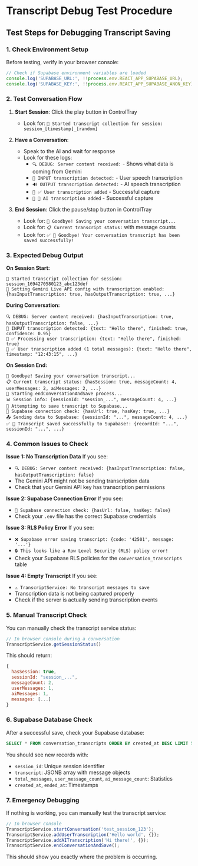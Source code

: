 # Transcript Debug Test Procedure

## Test Steps for Debugging Transcript Saving

### 1. Check Environment Setup

Before testing, verify in your browser console:
```javascript
// Check if Supabase environment variables are loaded
console.log('SUPABASE_URL:', !!process.env.REACT_APP_SUPABASE_URL);
console.log('SUPABASE_KEY:', !!process.env.REACT_APP_SUPABASE_ANON_KEY);
```

### 2. Test Conversation Flow

1. **Start Session**: Click the play button in ControlTray
   - Look for: `📝 Started transcript collection for session: session_[timestamp]_[random]`

2. **Have a Conversation**: 
   - Speak to the AI and wait for response
   - Look for these logs:
     - `🔍 DEBUG: Server content received:` - Shows what data is coming from Gemini
     - `🎤 INPUT transcription detected:` - User speech transcription
     - `🔊 OUTPUT transcription detected:` - AI speech transcription
     - `📝 ✅ User transcription added` - Successful capture
     - `📝 🤖 AI transcription added` - Successful capture

3. **End Session**: Click the pause/stop button in ControlTray
   - Look for: `📝 Goodbye! Saving your conversation transcript...`
   - Look for: `📋 Current transcript status:` with message counts
   - Look for: `✅ 👋 Goodbye! Your conversation transcript has been saved successfully!`

### 3. Expected Debug Output

**On Session Start:**
```
📝 Started transcript collection for session: session_1694270580123_abc123def
🔧 Setting Gemini Live API config with transcription enabled: {hasInputTranscription: true, hasOutputTranscription: true, ...}
```

**During Conversation:**
```
🔍 DEBUG: Server content received: {hasInputTranscription: true, hasOutputTranscription: false, ...}
🎤 INPUT transcription detected: {text: "Hello there", finished: true, confidence: 0.95}
📝 ✅ Processing user transcription: {text: "Hello there", finished: true}
📝 ✅ User transcription added (1 total messages): {text: "Hello there", timestamp: "12:43:15", ...}
```

**On Session End:**
```
📝 Goodbye! Saving your conversation transcript...
📋 Current transcript status: {hasSession: true, messageCount: 4, userMessages: 2, aiMessages: 2, ...}
🏁 Starting endConversationAndSave process...
📊 Session info: {sessionId: "session_...", messageCount: 4, ...}
💾 Attempting to save transcript to Supabase...
🔧 Supabase connection check: {hasUrl: true, hasKey: true, ...}
📤 Sending data to Supabase: {sessionId: "...", messageCount: 4, ...}
✅ 🎉 Transcript saved successfully to Supabase!: {recordId: "...", sessionId: "...", ...}
```

### 4. Common Issues to Check

**Issue 1: No Transcription Data**
If you see:
- `🔍 DEBUG: Server content received: {hasInputTranscription: false, hasOutputTranscription: false}`
- The Gemini API might not be sending transcription data
- Check that your Gemini API key has transcription permissions

**Issue 2: Supabase Connection Error**
If you see:
- `🔧 Supabase connection check: {hasUrl: false, hasKey: false}`
- Check your `.env` file has the correct Supabase credentials

**Issue 3: RLS Policy Error**
If you see:
- `❌ Supabase error saving transcript: {code: '42501', message: '...'}`
- `🔒 This looks like a Row Level Security (RLS) policy error!`
- Check your Supabase RLS policies for the `conversation_transcripts` table

**Issue 4: Empty Transcript**
If you see:
- `⚠️ TranscriptService: No transcript messages to save`
- Transcription data is not being captured properly
- Check if the server is actually sending transcription events

### 5. Manual Transcript Check

You can manually check the transcript service status:
```javascript
// In browser console during a conversation
TranscriptService.getSessionStatus()
```

This should return:
```javascript
{
  hasSession: true,
  sessionId: "session_...",
  messageCount: 2,
  userMessages: 1,
  aiMessages: 1,
  messages: [...]
}
```

### 6. Supabase Database Check

After a successful save, check your Supabase database:
```sql
SELECT * FROM conversation_transcripts ORDER BY created_at DESC LIMIT 5;
```

You should see new records with:
- `session_id`: Unique session identifier
- `transcript`: JSONB array with message objects
- `total_messages`, `user_message_count`, `ai_message_count`: Statistics
- `created_at`, `ended_at`: Timestamps

### 7. Emergency Debugging

If nothing is working, you can manually test the transcript service:
```javascript
// In browser console
TranscriptService.startConversation('test_session_123');
TranscriptService.addUserTranscription('Hello world', {});
TranscriptService.addAITranscription('Hi there!', {});
TranscriptService.endConversationAndSave();
```

This should show you exactly where the problem is occurring.
